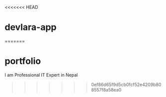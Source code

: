 <<<<<<< HEAD
# devlara-app
=======
# portfolio
I am Professional IT Expert in Nepal
>>>>>>> 0ef86d65f9d5cb0fcf52e4209b808557f8a58ea0
